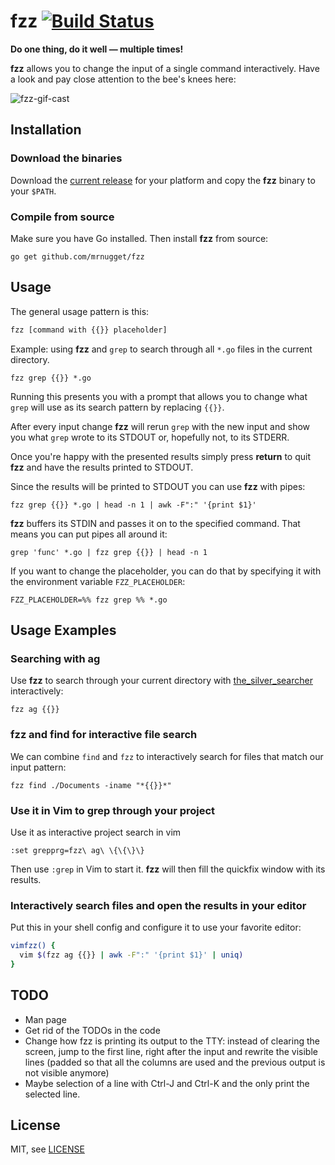 # fzz [![Build Status](https://travis-ci.org/mrnugget/fzz.svg?branch=master)](https://travis-ci.org/mrnugget/fzz)

**Do one thing, do it well — multiple times!**

**fzz** allows you to change the input of a single command interactively. Have a
look and pay close attention to the bee's knees here:

![fzz-gif-cast](http://recordit.co/FCnvkoyAKV.gif)

## Installation

### Download the binaries

Download the [current release](https://github.com/mrnugget/fzz/releases) for
your platform and copy the **fzz** binary to your `$PATH`.

### Compile from source

Make sure you have Go installed. Then install **fzz** from source:

```
go get github.com/mrnugget/fzz
```

## Usage

The general usage pattern is this:

```bash
fzz [command with {{}} placeholder]
```

Example: using **fzz** and `grep` to search through all `*.go` files in the current
directory.

```
fzz grep {{}} *.go
```

Running this presents you with a prompt that allows you to change what `grep`
will use as its search pattern by replacing `{{}}`.

After every input change **fzz** will rerun `grep` with the new input and
show you what `grep` wrote to its STDOUT or, hopefully not, to its STDERR.

Once you're happy with the presented results simply press **return** to quit
**fzz** and have the results printed to STDOUT.

Since the results will be printed to STDOUT you can use **fzz** with pipes:

```
fzz grep {{}} *.go | head -n 1 | awk -F":" '{print $1}'
```

**fzz** buffers its STDIN and passes it on to the specified command. That means
you can put pipes all around it:

```
grep 'func' *.go | fzz grep {{}} | head -n 1
```

If you want to change the placeholder, you can do that by specifying it with the
environment variable `FZZ_PLACEHOLDER`:

```
FZZ_PLACEHOLDER=%% fzz grep %% *.go
```

## Usage Examples

### Searching with ag

Use **fzz** to search through your current directory with
[the_silver_searcher](https://github.com/ggreer/the_silver_searcher)
interactively:

```
fzz ag {{}}
```

### fzz and find for interactive file search

We can combine `find` and `fzz` to interactively search for files that match our
input pattern:

```
fzz find ./Documents -iname "*{{}}*"
```

### Use it in Vim to grep through your project

Use it as interactive project search in vim

```
:set grepprg=fzz\ ag\ \{\{\}\}
```

Then use `:grep` in Vim to start it. **fzz** will then fill the quickfix window
with its results.

### Interactively search files and open the results in your editor

Put this in your shell config and configure it to use your favorite editor:

```bash
vimfzz() {
  vim $(fzz ag {{}} | awk -F":" '{print $1}' | uniq)
}
```

## TODO

* Man page
* Get rid of the TODOs in the code
* Change how fzz is printing its output to the TTY: instead of clearing the
  screen, jump to the first line, right after the input and rewrite the visible
  lines (padded so that all the columns are used and the previous output is not
  visible anymore)
* Maybe selection of a line with Ctrl-J and Ctrl-K and the only print the
  selected line.

## License

MIT, see [LICENSE](LICENSE)
